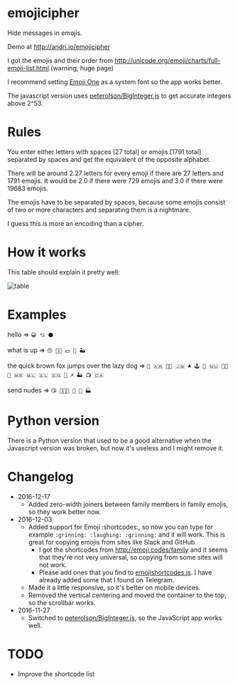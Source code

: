 # emojicipher
Hide messages in emojis.

Demo at http://andri.io/emojicipher

I got the emojis and their order from http://unicode.org/emoji/charts/full-emoji-list.html (warning, huge page)

I recommend setting [Emoji One](http://emojione.com/) as a system font so the app works better.

The javascript version uses [peterolson/BigInteger.js](https://github.com/peterolson/BigInteger.js) to get accurate integers above 2^53.

# Rules

You enter either letters with spaces [27 total] or emojis [1791 total] separated by spaces and get the equivalent of the opposite alphabet.

There will be around 2.27 letters for every emoji if there are 27 letters and 1791 emojis. It would be 2.0 if there were 729 emojis and 3.0 if there were 19683 emojis.

The emojis have to be separated by spaces, because some emojis consist of two or more characters and separating them is a nightmare.

I guess this is more an encoding than a cipher.

# How it works

This table should explain it pretty well:

![table](https://i.imgur.com/awl0zED.png)

# Examples

hello => `😀 💘 ⚫`

what is up => `😚 🖕🏿 💵 💬 🏜`

the quick brown fox jumps over the lazy dog => `🦇 🇦🇷 🤶🏽 🇯🇲 ♣ 🕹 🐪 🇳🇺 🤰🏽 🔲 🇲🇷 🇲🇱 🇸🇱 🇸🇬 🍑 ♐ 🏜 📺 🇨🇦`

send nudes => `😘 👨‍👩‍👦 👞 🏉 🏭`

# Python version

There is a Python version that used to be a good alternative when the Javascript version was broken, but now it's useless and I might remove it.

# Changelog

* 2016-12-17
    * Added zero-width joiners between family members in family emojis, so they work better now.
* 2016-12-03
    * Added support for Emoji :shortcodes:, so now you can type for example `:grinning: :laughing: :grinning:` and it will work. This is great for copying emojis from sites like Slack and GitHub.
        * I got the shortcodes from http://emoji.codes/family and it seems that they're not very universal, so copying from some sites will not work.
        * Please add ones that you find to [emojishortcodes.js](https://github.com/ndri/emojicipher/blob/master/emojishortcodes.js). I have already added some that I found on Telegram.
    * Made it a little responsive, so it's better on mobile devices.
    * Removed the vertical centering and moved the container to the top, so the scrollbar works.
* 2016-11-27
    * Switched to [peterolson/BigInteger.js](https://github.com/peterolson/BigInteger.js), so the JavaScript app works well.

# TODO
* Improve the shortcode list
